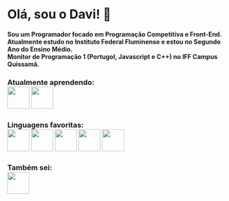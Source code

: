 <h1>Olá, sou o Davi! 👋</h1>
<h4>Sou um Programador focado em Programação Competitiva e Front-End. <br> Atualmente estudo no Instituto Federal Fluminense e estou no Segundo Ano do Ensino Médio. <br> Monitor de Programação 1 (Portugol, Javascript e C++) no IFF Campus Quissamã.</h4>
<h3>Atualmente aprendendo: <br> <img src="https://upload.wikimedia.org/wikipedia/commons/thumb/1/18/C_Programming_Language.svg/1200px-C_Programming_Language.svg.png" height="50px"> <img src="https://img.icons8.com/color/512/python.png" height="50px"></h3>
<h3>Linguagens favoritas: <br> <img src="https://upload.wikimedia.org/wikipedia/commons/thumb/1/18/ISO_C%2B%2B_Logo.svg/1822px-ISO_C%2B%2B_Logo.svg.png" height="50px"> <img src="https://upload.wikimedia.org/wikipedia/commons/thumb/9/99/Unofficial_JavaScript_logo_2.svg/1200px-Unofficial_JavaScript_logo_2.svg.png" height="50px" > <img src="https://upload.wikimedia.org/wikipedia/commons/thumb/6/61/HTML5_logo_and_wordmark.svg/512px-HTML5_logo_and_wordmark.svg.png" height="50px"> <img src="https://upload.wikimedia.org/wikipedia/commons/thumb/a/ab/Official_CSS_Logo.svg/1200px-Official_CSS_Logo.svg.png" height="50px"> <img src="https://upload.wikimedia.org/wikipedia/commons/thumb/f/f5/Typescript.svg/1200px-Typescript.svg.png" height="50px"></h3>
<h3>Também sei: <br> <img src="https://univali-lite.github.io/Portugol-Studio/assets/img/logo.png" height="50px"></h3>
